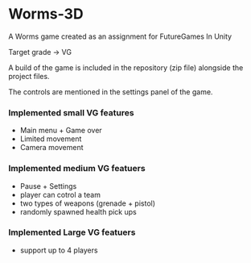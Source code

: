 # Worms-3D
A Worms game created as an assignment for FutureGames In Unity

Target grade -> VG

A build of the game is included in the repository (zip file) alongside the project files.

The controls are mentioned in the settings panel of the game.

### Implemented small VG features
- Main menu + Game over
- Limited movement
- Camera movement

### Implemented medium VG featuers
- Pause + Settings
- player can cotrol a team
- two types of weapons (grenade + pistol)
- randomly spawned health pick ups

### Implemented Large VG featuers
- support up to 4 players

